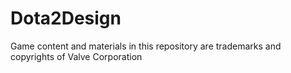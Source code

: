 # Dota2Design

Game content and materials in this repository are trademarks and copyrights of Valve Corporation